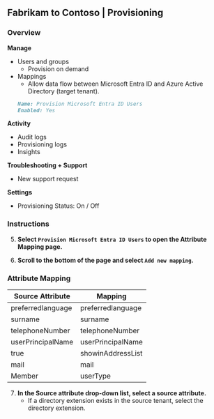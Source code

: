 ## Fabrikam to Contoso | Provisioning
### Overview

**Manage**
- Users and groups
  - Provision on demand
- Mappings
  - Allow data flow between Microsoft Entra ID and Azure Active Directory (target tenant).
  ```markdown
  Name: Provision Microsoft Entra ID Users
  Enabled: Yes
  ```

**Activity**
- Audit logs
- Provisioning logs
- Insights

**Troubleshooting + Support**
- New support request

**Settings**
- Provisioning Status: On / Off

### Instructions

5. **Select `Provision Microsoft Entra ID Users` to open the Attribute Mapping page.**

6. **Scroll to the bottom of the page and select `Add new mapping`.**

### Attribute Mapping

| Source Attribute   | Mapping             |
|--------------------|---------------------|
| preferredlanguage | preferredlanguage   |
| surname           | surname             |
| telephoneNumber   | telephoneNumber     |
| userPrincipalName | userPrincipalName   |
| true              | showinAddressList   |
| mail              | mail                |
| Member            | userType            |

7. **In the Source attribute drop-down list, select a source attribute.**
   - If a directory extension exists in the source tenant, select the directory extension.
